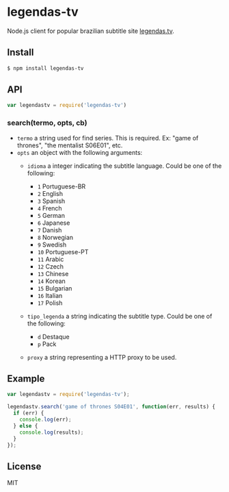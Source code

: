 # legendas-tv
 
Node.js client for popular brazilian subtitle site [legendas.tv](http://www.legendas.tv).

## Install

```sh
$ npm install legendas-tv
```

## API

```js
var legendastv = require('legendas-tv')
```

### search(termo, opts, cb)

- `termo` a string used for find series. This is required. Ex: "game of thrones", "the mentalist S06E01", etc.
- `opts` an object with the following arguments:
  - `idioma` a integer indicating the subtitle language. Could be one of the following:
    - `1`  Portuguese-BR
    - `2`  English
    - `3`  Spanish
    - `4`  French
    - `5`  German
    - `6`  Japanese
    - `7`  Danish
    - `8`  Norwegian
    - `9`  Swedish
    - `10` Portuguese-PT
    - `11` Arabic
    - `12` Czech
    - `13` Chinese
    - `14` Korean
    - `15` Bulgarian
    - `16` Italian
    - `17` Polish
  
  - `tipo_legenda` a string indicating the subtitle type. Could be one of the following:
    - `d` Destaque
    - `p` Pack
  - `proxy` a string representing a HTTP proxy to be used.
  

## Example

```js
var legendastv = require('legendas-tv');

legendastv.search('game of thrones S04E01', function(err, results) {
  if (err) {
    console.log(err);
  } else {
    console.log(results);
  }
});

```

## License

MIT
